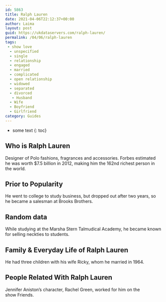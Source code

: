 ```yaml
---
id: 5863
title: Ralph Lauren
date: 2021-04-06T22:12:37+00:00
author: Laima
layout: post
guid: https://ukdataservers.com/ralph-lauren/
permalink: /04/06/ralph-lauren
tags:
 - show love
  - unspecified
  - single
  - relationship
  - engaged
  - married
  - complicated
  - open relationship
  - widowed
  - separated
  - divorced
   - Husband
  - Wife
  - Boyfriend
  - Girlfriend
category: Guides
---
```


* some text
{: toc}


## Who is Ralph Lauren
                  
                  
                  
Designer of Polo fashions, fragrances and accessories. Forbes estimated he was worth $7.5 billion in 2012, making him the 162nd richest person in the world.
                  
              
            
              
            
                
                
                
## Prior to Popularity
                  
                  
                  
He went to college to study business, but dropped out after two years, so he became a salesman at Brooks Brothers.
                  
              
            
              
            
                
                
                
## Random data
                  
                  
                  
While studying at the Marsha Stern Talmudical Academy, he became known for selling neckties to students.
                  
              
            
              
            
                
                
                
## Family & Everyday Life of Ralph Lauren
                  
                  
                  
He had three children with his wife Ricky, whom he married in 1964.
                  
              
            
              
            
                
                
                
## People Related With Ralph Lauren
                  
                  
                  
Jennifer Aniston&#8217;s character, Rachel Green, worked for him on the show Friends.
                  
              
            
              
            
                
              
            
              
              
            
            
              
            
          
          
          